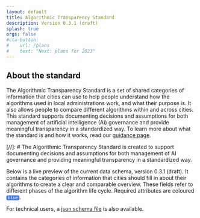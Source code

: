```yaml
---
layout: default
title: Algorithmic Transparency Standard
description: Version 0.3.1 (draft)
splash: true
orgs: false
#cta-button:
#    url: /plans
#    text: "Next: plans for 2023"
---
```

## About the standard

The Algorithmic Transparency Standard is a set of shared categories of information that cities
can use to help people understand how the algorithms used in local administrations work, and
what their purpose is. It also allows people to compare different algorithms within and across
cities. This standard supports documenting decisions and assumptions for both
management of artificial intelligence (AI) governance and provide meaningful
transparency in a standardized way. To learn more about what the standard is and how it
works, read our [guidance page](/guidance).

[//]: # The Algorithmic Transparency Standard is created to support documenting decisions and assumptions for both management of AI governance and providing meaningful transparency in a standardized way.

Below is a live preview of the current data schema, version 0.3.1 (draft). It contains the
categories of information that cities should fill in about their algorithms to create a clear and
comparable overview. These fields refer to different phases of the algorithm life cycle. Required attributes are coloured <span class="attribute required">blue</span>.

For technical users, a [json schema file](https://www.algoritmeregister.org/standard/schemas/registration-v0.3.1.schema.json) is also available.

<style>
    h3 {
        border-bottom: 1px solid gray;
    }
    .attribute { 
        background: #E6E6E6;
        color: #555;
        border-radius: 4px;
        padding: 0 4px;
        font-size: 0.8em;
        font-family: monospace
    }
    .required {
        background: #4D80E2;
        color: #fff;
    }
    @media print {
        .notes {
            display: block !important;
            height: 150px;
            width: 100%;
            border: 1px solid gray;
            margin-bottom: 10px;
            break-inside: avoid;
        }
        footer, img, nav, #eurocities {
            display: none !important;
        }
    }
</style>
<div id="data"></div>
<script type="text/html" id="attribute_tmpl">
    <div>
        <p style="border-left: 10px solid #F4FAFF; padding-left: 10px; margin-bottom: 2em">
            <b><%=name%></b><br>
            <span class="attribute <% if (required) { %>required<% } %>"><%=attr%></span>
            (<%=type%>, <% if (!required) { %>not<% } %> required)<br>
            <%=description.replace(/((http|https|ftp):\/\/[\w?=&.\/-;#~%-]+(?![\w\s?&.\/;#~%"=-]*>))/g, "<a href='$1' target='_blank'>$1</a>")%>

            <% if (type === "enum") { %>
            <br><br>Possible values: <%=(obj.enum+'').replace(/\,/g, ", ")%>
            <% } %>

            <% if (type === "const") { %>
            <br><br>This value should always be <%=obj.const%> if you are using this version of the Standard.
            <% } %>
        </p>
    </div>
    <div class="notes" style="display: none">
        <span class="attribute <% if (required) { %>required<% } %>"><%=attr%></span>
    </div>
</script>
<script src="/js/microtemplating.js"></script>
<script>
    var url = "https://www.algoritmeregister.org/standard/schemas/registration-v0.3.1.schema.json";
    fetch(url).then(response => response.json()).then(data => render(data));
    function render(data) {
        var resultsEl = document.getElementById("data");
        var category = "";
        for(var i in data.properties) {
            var prop = data.properties[i];
            if (prop.category !== category) {
                category = prop.category;
                resultsEl.innerHTML += `<h3>CATEGORY: ${category}</h3>`;
            }
            prop.attr = i;
            if (prop.enum) prop.type = "enum";
            if (prop.const) prop.type = "const";
            if (prop.format) prop.type = prop.format;
            console.log(prop);
            resultsEl.innerHTML += tmpl("attribute_tmpl", prop);
        }
    }
</script>
